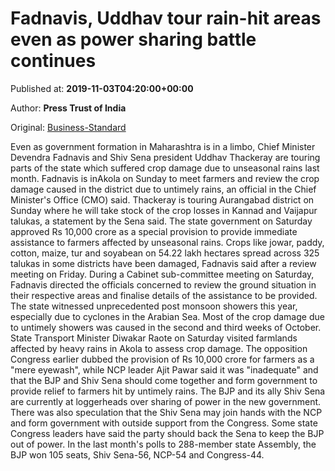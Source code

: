 
# Fadnavis, Uddhav tour rain-hit areas even as power sharing battle continues

Published at: **2019-11-03T04:20:00+00:00**

Author: **Press Trust of India**

Original: [Business-Standard](https://www.business-standard.com/article/pti-stories/fadnavis-uddhav-tour-rain-hit-areas-amid-impasse-over-govt-119110300109_1.html)

Even as government formation in Maharashtra is in a limbo, Chief Minister Devendra Fadnavis and Shiv Sena president Uddhav Thackeray are touring parts of the state which suffered crop damage due to unseasonal rains last month.
Fadnavis is inAkola on Sunday to meet farmers and review the crop damage caused in the district due to untimely rains, an official in the Chief Minister's Office (CMO) said.
Thackeray is touring Aurangabad district on Sunday where he will take stock of the crop losses in Kannad and Vaijapur talukas, a statement by the Sena said.
The state government on Saturday approved Rs 10,000 crore as a special provision to provide immediate assistance to farmers affected by unseasonal rains.
Crops like jowar, paddy, cotton, maize, tur and soyabean on 54.22 lakh hectares spread across 325 talukas in some districts have been damaged, Fadnavis said after a review meeting on Friday.
During a Cabinet sub-committee meeting on Saturday, Fadnavis directed the officials concerned to review the ground situation in their respective areas and finalise details of the assistance to be provided.
The state witnessed unprecedented post monsoon showers this year, especially due to cyclones in the Arabian Sea.
Most of the crop damage due to untimely showers was caused in the second and third weeks of October.
State Transport Minister Diwakar Raote on Saturday visited farmlands affected by heavy rains in Akola to assess crop damage.
The opposition Congress earlier dubbed the provision of Rs 10,000 crore for farmers as a "mere eyewash", while NCP leader Ajit Pawar said it was "inadequate" and that the BJP and Shiv Sena should come together and form government to provide relief to farmers hit by untimely rains.
The BJP and its ally Shiv Sena are currently at loggerheads over sharing of power in the new government.
There was also speculation that the Shiv Sena may join hands with the NCP and form government with outside support from the Congress.
Some state Congress leaders have said the party should back the Sena to keep the BJP out of power.
In the last month's polls to 288-member state Assembly, the BJP won 105 seats, Shiv Sena-56, NCP-54 and Congress-44.
